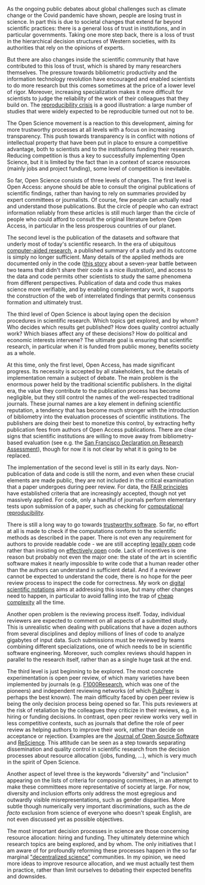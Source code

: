 As the ongoing public debates about global challenges such as climate change or the Covid pandemic have shown, people are losing trust in science. In part this is due to societal changes that extend far beyond scientific practices: there is a general loss of trust in institutions, and in particular governments. Taking one more step back, there is a loss of trust in the hierarchical decision structures of Western societies, with its authorities that rely on the opinions of experts.

But there are also changes inside the scientific community that have contributed to this loss of trust, which is shared by many researchers themselves. The pressure towards bibliometric productivity and the information technology revolution have encouraged and enabled scientists to do more research but this comes sometimes at the price of a lower level of rigor. Moreover, increasing specialization makes it more difficult for scientists to judge the reliability of the work of their colleagues that they build on. The [reproducibility crisis](Reproducibility%20crisis.md) is a good illustration: a large number of studies that were widely expected to be reproducible turned out not to be.

The Open Science movement is a reaction to this development, aiming for more trustworthy processes at all levels with a focus on increasing transparency. This push towards transparency is in conflict with notions of intellectual property that have been put in place to ensure a competitive advantage, both to scientists and to the institutions funding their research. Reducing competition is thus a key to successfully implementing Open Science, but it is limited by the fact than in a context of scarce resources (mainly jobs and project funding), some level of competition is inevitable.

So far, Open Science consists of three levels of changes. The first level is Open Access: anyone should be able to consult the original publications of scientific findings, rather than having to rely on summaries provided by expert committees or journalists. Of course, few people can actually read and understand those publications. But the circle of people who can extract information reliably from these articles is still much larger than the circle of people who could afford to consult the original literature before Open Access, in particular in the less prosperous countries of our planet.

The second level is the publication of the datasets and software that underly most of today's scientific research. In the era of ubiquitous [computer-aided research](Computer-aided%20research.md), a published summary of a study and its outcome is simply no longer sufficient. Many details of the applied methods are documented only in the code ([this story](https://physicstoday.scitation.org/do/10.1063/pt.6.1.20180822a/full/) about a seven-year battle between two teams that didn't share their code is a nice illustration), and access to the data and code permits other scientists to study the same phenomena from different perspectives. Publication of data and code thus makes science more verifiable, and by enabling complementary work, it supports the construction of the web of interrelated findings that permits consensus formation and ultimately trust.

The third level of Open Science is about laying open the decision procedures in scientific research. Which topics get explored, and by whom? Who decides which results get published? How does quality control actually work? Which biases affect any of these decisions? How do political and economic interests intervene? The ultimate goal is ensuring that scientific research, in particular when it is funded from public money, benefits society as a whole.

At this time, only the first level, Open Access, has made significant progress. Its necessity is accepted by all stakeholders, but the details of implementation remain a subject of debate. The main problem is the enormous power held by the traditional scientific publishers. In the digital era, the value they contribute to the publication process has become negligible, but they still control the names of the well-respected traditional journals. These journal names are a key element in defining scientific reputation, a tendency that has become much stronger with the introduction of bibliometry into the evaluation processes of scientific institutions. The publishers are doing their best to monetize this control, by extracting hefty publication fees from authors of Open Access publications. There are clear signs that scientific institutions are willing to move away from bibliometry-based evaluation (see e.g. the [San Francisco Declaration on Research Assessment](https://sfdora.org/)), though for now it is not clear by what it is going to be replaced.

The implementation of the second level is still in its early days. Non-publication of data and code is still the norm, and even when these crucial elements are made public, they are not included in the critical examination that a paper undergoes during peer review. For data, the [FAIR principles](https://www.go-fair.org/fair-principles/) have established criteria that are increasingly accepted, though not yet massively applied. For code, only a handful of journals perform elementary tests upon submission of a paper, such as checking for [computational reproducibility](Computational%20reproducibility.md).

There is still a long way to go towards [trustworthy software](Trustworthy%20software.md). So far, no effort at all is made to check if the computations conform to the scientific methods as described in the paper. There is not even any requirement for authors to provide readable code - we are still accepting [legally open](Legally%20open%20vs.%20effectively%20open.md) code rather than insisting on [effectively open](Legally%20open%20vs.%20effectively%20open.md) code. Lack of incentives is one reason but probably not even the major one: the state of the art in scientific software makes it nearly impossible to write code that a human reader other than the authors can understand in sufficient detail. And if a reviewer cannot be expected to understand the code, there is no hope for the peer review process to inspect the code for correctness. My work on [digital scientific notations](Digital%20scientific%20notation.md) aims at addressing this issue, but many other changes need to happen, in particular to avoid falling into the trap of [cheap complexity](Cheap%20complexity.md) all the time.

Another open problem is the reviewing process itself. Today, individual reviewers are expected to comment on all aspects of a submitted study. This is unrealistic when dealing with publications that have a dozen authors from several disciplines and deploy millions of lines of code to analyze gigabytes of input data. Such submissions must be reviewed by teams combining different specializations, one of which needs to be in scientific software engineering. Moreover, such complex reviews should happen in parallel to the research itself, rather than as a single huge task at the end.

The third level is just beginning to be explored. The most concrete experimentation is open peer review, of which many varieties have been implemented by journals (e.g. [F1000Research](https://f1000research.com/), which was one of the pioneers) and independent reviewing networks (of which [PubPeer](https://pubpeer.com/) is perhaps the best known). The main difficulty faced by open peer review is being the only decision process being opened so far. This puts reviewers at the risk of retaliation by the colleagues they criticize in their reviews, e.g. in hiring or funding decisions. In contrast, open peer review works very well in less competitive contexts, such as journals that define the role of peer review as helping authors to improve their work, rather than decide on acceptance or rejection. Examples are the [Journal of Open Source Software](https://joss.theoj.org/) and [ReScience](https://rescience.github.io/). This attitude can be seen as a step towards separating dissemination and quality control in scientific research from the decision processes about resource allocation (jobs, funding, ...), which is very much in the spirit of Open Science.

Another aspect of level three is the keywords "diversity" and "inclusion" appearing on the lists of criteria for composing committees, in an attempt to make these committees more representative of society at large. For now, diversity and inclusion efforts only address the most egregious and outwardly visible misrepresentations, such as gender disparities. More subtle though numerically very important discriminations, such as the *de facto* exclusion from science of everyone who doesn't speak English, are not even discussed yet as possible objectives.

The most important decision processes in science are those concerning resource allocation: hiring and funding. They ultimately determine which research topics are being explored, and by whom. The only initiatives that I am aware of for profoundly reforming these processes happen in the so far marginal ["decentralized science"](Decentralized%20science.md) communities. In my opinion, we need more ideas to improve resource allocation, and we must actually test them in practice, rather than limit ourselves to debating their expected benefits and downsides.
